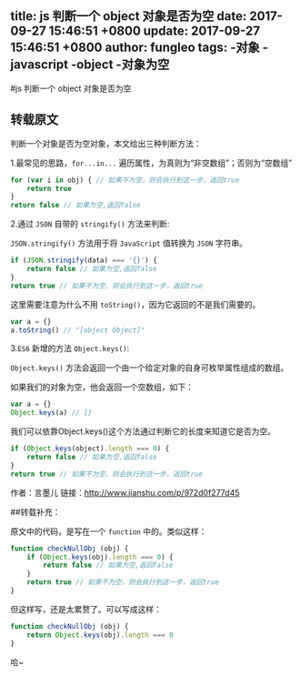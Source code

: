 title: js 判断一个 object 对象是否为空
date: 2017-09-27 15:46:51 +0800
update: 2017-09-27 15:46:51 +0800
author: fungleo
tags:
    -对象
    -javascript
    -object
    -对象为空
---

#js 判断一个 object 对象是否为空

## 转载原文

判断一个对象是否为空对象，本文给出三种判断方法：

1.最常见的思路，`for...in...` 遍历属性，为真则为“非空数组”；否则为“空数组”
```js
for (var i in obj) { // 如果不为空，则会执行到这一步，返回true
    return true
}
return false // 如果为空,返回false
```

2.通过 `JSON` 自带的 `stringify()` 方法来判断:

`JSON.stringify()` 方法用于将 `JavaScript` 值转换为 `JSON` 字符串。

```js
if (JSON.stringify(data) === '{}') {
    return false // 如果为空,返回false
}
return true // 如果不为空，则会执行到这一步，返回true
```

这里需要注意为什么不用 `toString()`，因为它返回的不是我们需要的。

```js
var a = {}
a.toString() // "[object Object]"
```
3.`ES6` 新增的方法 `Object.keys()`:

`Object.keys()` 方法会返回一个由一个给定对象的自身可枚举属性组成的数组。

如果我们的对象为空，他会返回一个空数组，如下：
```js
var a = {}
Object.keys(a) // []
```
我们可以依靠Object.keys()这个方法通过判断它的长度来知道它是否为空。
```js
if (Object.keys(object).length === 0) {
    return false // 如果为空,返回false
}
return true // 如果不为空，则会执行到这一步，返回true
```
作者：言墨儿
链接：http://www.jianshu.com/p/972d0f277d45

##转载补充：

原文中的代码，是写在一个 `function` 中的。类似这样：

```js
function checkNullObj (obj) {
	if (Object.keys(obj).length === 0) {
	    return false // 如果为空,返回false
	}
	return true // 如果不为空，则会执行到这一步，返回true
}
```
但这样写，还是太累赘了。可以写成这样：

```js
function checkNullObj (obj) {
	return Object.keys(obj).length === 0
}
```

哈~